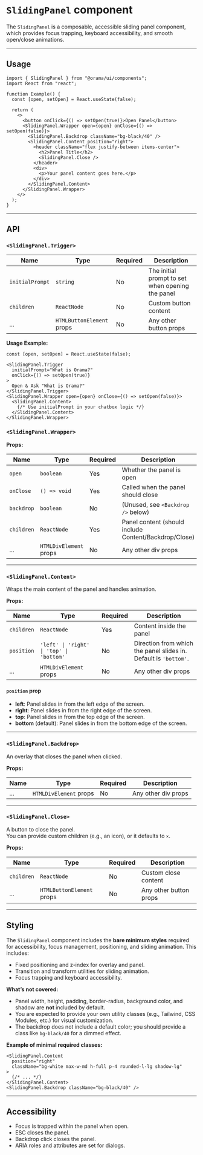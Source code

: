 # `SlidingPanel` component

The `SlidingPanel` is a composable, accessible sliding panel component, which provides focus trapping, keyboard accessibility, and smooth open/close animations.

---

## Usage

```tsx
import { SlidingPanel } from "@orama/ui/components";
import React from "react";

function Example() {
  const [open, setOpen] = React.useState(false);

  return (
    <>
      <button onClick={() => setOpen(true)}>Open Panel</button>
      <SlidingPanel.Wrapper open={open} onClose={() => setOpen(false)}>
        <SlidingPanel.Backdrop className="bg-black/40" />
        <SlidingPanel.Content position="right">
          <header className="flex justify-between items-center">
            <h2>Panel Title</h2>
            <SlidingPanel.Close />
          </header>
          <div>
            <p>Your panel content goes here.</p>
          </div>
        </SlidingPanel.Content>
      </SlidingPanel.Wrapper>
    </>
  );
}
```

---

## API

### `<SlidingPanel.Trigger>`

| Name            | Type                      | Required | Description                                      |
| --------------- | ------------------------- | -------- | ------------------------------------------------ |
| `initialPrompt` | `string`                  | No       | The initial prompt to set when opening the panel |
| `children`      | `ReactNode`               | No       | Custom button content                            |
| ...             | `HTMLButtonElement` props | No       | Any other button props                           |

**Usage Example:**

```tsx
const [open, setOpen] = React.useState(false);

<SlidingPanel.Trigger
  initialPrompt="What is Orama?"
  onClick={() => setOpen(true)}
>
  Open & Ask "What is Orama?"
</SlidingPanel.Trigger>
<SlidingPanel.Wrapper open={open} onClose={() => setOpen(false)}>
  <SlidingPanel.Content>
    {/* Use initialPrompt in your chatbox logic */}
  </SlidingPanel.Content>
</SlidingPanel.Wrapper>
```

### `<SlidingPanel.Wrapper>`

**Props:**

| Name       | Type                   | Required | Description                                           |
| ---------- | ---------------------- | -------- | ----------------------------------------------------- |
| `open`     | `boolean`              | Yes      | Whether the panel is open                             |
| `onClose`  | `() => void`           | Yes      | Called when the panel should close                    |
| `backdrop` | `boolean`              | No       | (Unused, see `<Backdrop />` below)                    |
| `children` | `ReactNode`            | Yes      | Panel content (should include Content/Backdrop/Close) |
| ...        | `HTMLDivElement` props | No       | Any other div props                                   |

---

### `<SlidingPanel.Content>`

Wraps the main content of the panel and handles animation.

**Props:**

| Name       | Type                                     | Required | Description                                                      |
| ---------- | ---------------------------------------- | -------- | ---------------------------------------------------------------- |
| `children` | `ReactNode`                              | Yes      | Content inside the panel                                         |
| `position` | `'left' \| 'right' \| 'top' \| 'bottom'` | No       | Direction from which the panel slides in. Default is `'bottom'`. |
| ...        | `HTMLDivElement` props                   | No       | Any other div props                                              |

#### `position` prop

- **left**: Panel slides in from the left edge of the screen.
- **right**: Panel slides in from the right edge of the screen.
- **top**: Panel slides in from the top edge of the screen.
- **bottom** (default): Panel slides in from the bottom edge of the screen.

---

### `<SlidingPanel.Backdrop>`

An overlay that closes the panel when clicked.

**Props:**

| Name | Type                   | Required | Description         |
| ---- | ---------------------- | -------- | ------------------- |
| ...  | `HTMLDivElement` props | No       | Any other div props |

---

### `<SlidingPanel.Close>`

A button to close the panel.  
You can provide custom children (e.g., an icon), or it defaults to `×`.

**Props:**

| Name       | Type                      | Required | Description            |
| ---------- | ------------------------- | -------- | ---------------------- |
| `children` | `ReactNode`               | No       | Custom close content   |
| ...        | `HTMLButtonElement` props | No       | Any other button props |

---

## Styling

The `SlidingPanel` component includes the **bare minimum styles** required for accessibility, focus management, positioning, and sliding animation. This includes:

- Fixed positioning and z-index for overlay and panel.
- Transition and transform utilities for sliding animation.
- Focus trapping and keyboard accessibility.

**What’s not covered:**

- Panel width, height, padding, border-radius, background color, and shadow are **not** included by default.
- You are expected to provide your own utility classes (e.g., Tailwind, CSS Modules, etc.) for visual customization.
- The backdrop does not include a default color; you should provide a class like `bg-black/40` for a dimmed effect.

**Example of minimal required classes:**

```tsx
<SlidingPanel.Content
  position="right"
  className="bg-white max-w-md h-full p-4 rounded-l-lg shadow-lg"
>
  {/* ... */}
</SlidingPanel.Content>
<SlidingPanel.Backdrop className="bg-black/40" />
```

---

## Accessibility

- Focus is trapped within the panel when open.
- ESC closes the panel.
- Backdrop click closes the panel.
- ARIA roles and attributes are set for dialogs.
